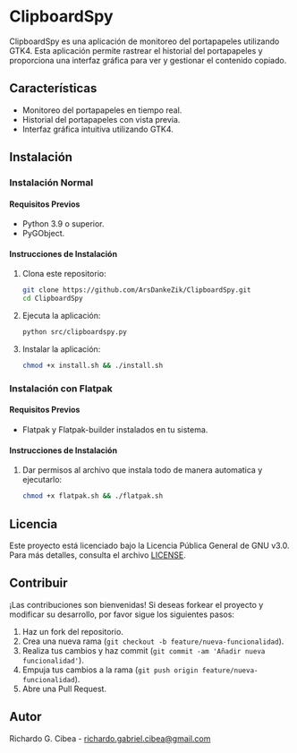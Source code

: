 # ClipboardSpy

ClipboardSpy es una aplicación de monitoreo del portapapeles utilizando GTK4. Esta aplicación permite rastrear el historial del portapapeles y proporciona una interfaz gráfica para ver y gestionar el contenido copiado.

## Características

- Monitoreo del portapapeles en tiempo real.
- Historial del portapapeles con vista previa.
- Interfaz gráfica intuitiva utilizando GTK4.

## Instalación

### Instalación Normal

#### Requisitos Previos

- Python 3.9 o superior.
- PyGObject.

#### Instrucciones de Instalación

1. Clona este repositorio:

    ```sh
    git clone https://github.com/ArsDankeZik/ClipboardSpy.git
    cd ClipboardSpy
    ```

2. Ejecuta la aplicación:

    ```sh
    python src/clipboardspy.py
    ```

3. Instalar la aplicación:

    ```sh
    chmod +x install.sh && ./install.sh
    ```

### Instalación con Flatpak

#### Requisitos Previos

- Flatpak y Flatpak-builder instalados en tu sistema.

#### Instrucciones de Instalación

1. Dar permisos al archivo que instala todo de manera automatica y ejecutarlo:

    ```sh
    chmod +x flatpak.sh && ./flatpak.sh
    ```


## Licencia

Este proyecto está licenciado bajo la Licencia Pública General de GNU v3.0. Para más detalles, consulta el archivo [LICENSE](LICENSE).

## Contribuir

¡Las contribuciones son bienvenidas! Si deseas forkear el proyecto y modificar su desarrollo, por favor sigue los siguientes pasos:

1. Haz un fork del repositorio.
2. Crea una nueva rama (`git checkout -b feature/nueva-funcionalidad`).
3. Realiza tus cambios y haz commit (`git commit -am 'Añadir nueva funcionalidad'`).
4. Empuja tus cambios a la rama (`git push origin feature/nueva-funcionalidad`).
5. Abre una Pull Request.

## Autor

Richardo G. Cibea - [richardo.gabriel.cibea@gmail.com](mailto:richardo.gabriel.cibea@gmail.com)
